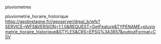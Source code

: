 pluviometres


pluviometrie_horaire_historique
https://geobretagne.fr//geoserver/dreal_b/wfs?SERVICE=WFS&VERSION=1.1.0&REQUEST=GetFeature&TYPENAME=pluviometrie_horaire_historique&STYLES&CRS=EPSG%3A3857&outputFormat=CSV
